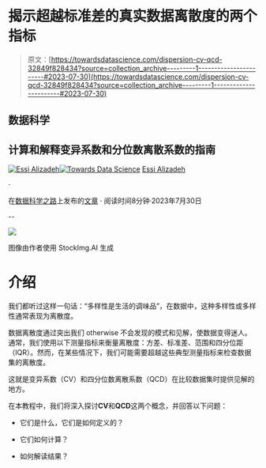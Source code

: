 # 揭示超越标准差的真实数据离散度的两个指标

> 原文：[https://towardsdatascience.com/dispersion-cv-qcd-32849f828434?source=collection_archive---------1-----------------------#2023-07-30](https://towardsdatascience.com/dispersion-cv-qcd-32849f828434?source=collection_archive---------1-----------------------#2023-07-30)

## 数据科学

## 计算和解释变异系数和分位数离散系数的指南

[](https://medium.ealizadeh.com/?source=post_page-----32849f828434--------------------------------)[![Essi Alizadeh](../Images/be2244231732f93bcadf09682ef8ca37.png)](https://medium.ealizadeh.com/?source=post_page-----32849f828434--------------------------------)[](https://towardsdatascience.com/?source=post_page-----32849f828434--------------------------------)[![Towards Data Science](../Images/a6ff2676ffcc0c7aad8aaf1d79379785.png)](https://towardsdatascience.com/?source=post_page-----32849f828434--------------------------------) [Essi Alizadeh](https://medium.ealizadeh.com/?source=post_page-----32849f828434--------------------------------)

·

在[数据科学之路](https://towardsdatascience.com/?source=post_page-----32849f828434--------------------------------)上发布的[文章](https://medium.com/m/signin?actionUrl=https%3A%2F%2Fmedium.com%2F_%2Fsubscribe%2Fuser%2F35a932e89ec1&operation=register&redirect=https%3A%2F%2Ftowardsdatascience.com%2Fdispersion-cv-qcd-32849f828434&user=Essi+Alizadeh&userId=35a932e89ec1&source=post_page-35a932e89ec1----32849f828434---------------------post_header-----------) · 阅读时间8分钟·2023年7月30日

--

[](https://medium.com/m/signin?actionUrl=https%3A%2F%2Fmedium.com%2F_%2Fbookmark%2Fp%2F32849f828434&operation=register&redirect=https%3A%2F%2Ftowardsdatascience.com%2Fdispersion-cv-qcd-32849f828434&source=-----32849f828434---------------------bookmark_footer-----------)![](../Images/01bc45bb1b6fc65f93b1357ec3318b97.png)

图像由作者使用 StockImg.AI 生成

# 介绍

我们都听过这样一句话：“多样性是生活的调味品”，在数据中，这种多样性或多样性通常表现为离散度。

数据离散度通过突出我们 otherwise 不会发现的模式和见解，使数据变得迷人。通常，我们使用以下测量指标来衡量离散度：方差、标准差、范围和四分位距（IQR）。然而，在某些情况下，我们可能需要超越这些典型测量指标来检查数据集的离散度。

这就是变异系数（CV）和四分位数离散系数（QCD）在比较数据集时提供见解的地方。

在本教程中，我们将深入探讨**CV**和**QCD**这两个概念，并回答以下问题：

+   它们是什么，它们是如何定义的？

+   它们如何计算？

+   如何解读结果？
